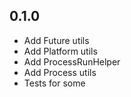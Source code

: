 ## 0.1.0
- Add Future utils
- Add Platform utils
- Add ProcessRunHelper
- Add Process utils
- Tests for some